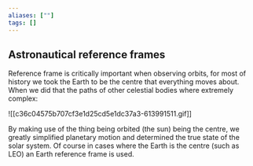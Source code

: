 ```yaml
---
aliases: [""]
tags: []
---
```


## Astronautical reference frames

Reference frame is critically important when observing orbits, for most of history we took the Earth to be the centre that everything moves about. When we did that the paths of other celestial bodies where extremely complex:

![[c36c04575b707cf3e1d25cd5e1dc37a3-613991511.gif]]

By making use of the thing being orbited (the sun) being the centre, we greatly simplified planetary motion and determined the true state of the solar system. Of course in cases where the Earth is the centre (such as LEO) an Earth reference frame is used.


